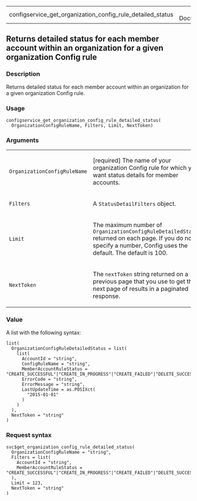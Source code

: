 <table style="width: 100%;">
<tbody>
<tr class="odd">
<td>configservice_get_organization_config_rule_detailed_status</td>
<td style="text-align: right;">R Documentation</td>
</tr>
</tbody>
</table>

## Returns detailed status for each member account within an organization for a given organization Config rule

### Description

Returns detailed status for each member account within an organization
for a given organization Config rule.

### Usage

    configservice_get_organization_config_rule_detailed_status(
      OrganizationConfigRuleName, Filters, Limit, NextToken)

### Arguments

<table>
<colgroup>
<col style="width: 35%" />
<col style="width: 65%" />
</colgroup>
<tbody>
<tr class="odd">
<td><code
id="configservice_get_organization_config_rule_detailed_status_:_OrganizationConfigRuleName">OrganizationConfigRuleName</code></td>
<td><p>[required] The name of your organization Config rule for which
you want status details for member accounts.</p></td>
</tr>
<tr class="even">
<td><code
id="configservice_get_organization_config_rule_detailed_status_:_Filters">Filters</code></td>
<td><p>A <code>StatusDetailFilters</code> object.</p></td>
</tr>
<tr class="odd">
<td><code
id="configservice_get_organization_config_rule_detailed_status_:_Limit">Limit</code></td>
<td><p>The maximum number of
<code>OrganizationConfigRuleDetailedStatus</code> returned on each page.
If you do not specify a number, Config uses the default. The default is
100.</p></td>
</tr>
<tr class="even">
<td><code
id="configservice_get_organization_config_rule_detailed_status_:_NextToken">NextToken</code></td>
<td><p>The <code>nextToken</code> string returned on a previous page
that you use to get the next page of results in a paginated
response.</p></td>
</tr>
</tbody>
</table>

### Value

A list with the following syntax:

    list(
      OrganizationConfigRuleDetailedStatus = list(
        list(
          AccountId = "string",
          ConfigRuleName = "string",
          MemberAccountRuleStatus = "CREATE_SUCCESSFUL"|"CREATE_IN_PROGRESS"|"CREATE_FAILED"|"DELETE_SUCCESSFUL"|"DELETE_FAILED"|"DELETE_IN_PROGRESS"|"UPDATE_SUCCESSFUL"|"UPDATE_IN_PROGRESS"|"UPDATE_FAILED",
          ErrorCode = "string",
          ErrorMessage = "string",
          LastUpdateTime = as.POSIXct(
            "2015-01-01"
          )
        )
      ),
      NextToken = "string"
    )

### Request syntax

    svc$get_organization_config_rule_detailed_status(
      OrganizationConfigRuleName = "string",
      Filters = list(
        AccountId = "string",
        MemberAccountRuleStatus = "CREATE_SUCCESSFUL"|"CREATE_IN_PROGRESS"|"CREATE_FAILED"|"DELETE_SUCCESSFUL"|"DELETE_FAILED"|"DELETE_IN_PROGRESS"|"UPDATE_SUCCESSFUL"|"UPDATE_IN_PROGRESS"|"UPDATE_FAILED"
      ),
      Limit = 123,
      NextToken = "string"
    )
